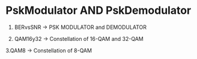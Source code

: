 # PskModulator AND PskDemodulator

1. BERvsSNR -> PSK MODULATOR and DEMODULATOR

2. QAM16y32 -> Constellation of 16-QAM and 32-QAM

3.QAM8 -> Constellation of 8-QAM
